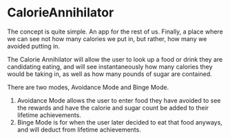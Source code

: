 CalorieAnnihilator
==================
The concept is quite simple. An app for the rest of us. Finally, a place where we can see not how many calories 
we put in, but rather, how many we avoided putting in.

The Calorie Annihilator will allow the user to look up a food or drink they are candidating eating, 
and will see instantaneously how many calories they would be taking in, as well as how many pounds of sugar 
are contained.

There are two modes, Avoidance Mode and Binge Mode. 
1) Avoidance Mode allows the user to enter food they have avoided to see the rewards and have the calorie 
and sugar count be added to their lifetime achievements. 
2) Binge Mode is for when the user later decided to eat that food anyways, and will deduct from lifetime 
achievements.

